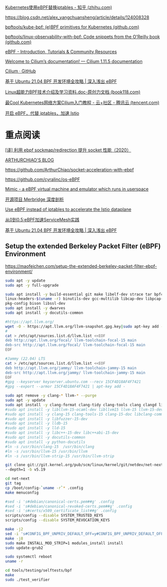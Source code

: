 [Kubernetes使用eBPF替换iptables - 知乎 (zhihu.com)](https://zhuanlan.zhihu.com/p/137960916)

https://blog.csdn.net/alex_yangchuansheng/article/details/124008328

[bpftools/kube-bpf: (e)BPF primitives for Kubernetes (github.com)](https://github.com/bpftools/kube-bpf)

[bpftools/linux-observability-with-bpf: Code snippets from the O'Reilly book (github.com)](https://github.com/bpftools/linux-observability-with-bpf)

[eBPF - Introduction, Tutorials & Community Resources](https://ebpf.io/zh-cn/)

[Welcome to Cilium’s documentation! — Cilium 1.11.5 documentation](https://docs.cilium.io/en/v1.11/)

[Cilium · GitHub](https://github.com/cilium)

[基于 Ubuntu 21.04 BPF 开发环境全攻略 | 深入浅出 eBPF](https://www.ebpf.top/post/ubuntu_2104_bpf_env/)

[Linux超能力BPF技术介绍及学习资料.doc-原创力文档 (book118.com)](https://max.book118.com/html/2021/0328/5214032221003204.shtm)

[最Cool Kubernetes网络方案Cilium入门教程 - 云+社区 - 腾讯云 (tencent.com)](https://cloud.tencent.com/developer/article/1626943)


[开启 eBPF，代替 iptables，加速 Istio](https://baijiahao.baidu.com/s?id=1726604684964173717&wfr=spider&for=pc)

# 重点阅读
[[译] 利用 ebpf sockmap/redirection 提升 socket 性能（2020）](https://arthurchiao.art/blog/socket-acceleration-with-ebpf-zh/)

[ARTHURCHIAO'S BLOG](https://arthurchiao.art/articles-zh/)

https://github.com/ArthurChiao/socket-acceleration-with-ebpf

https://github.com/cyralinc/os-eBPF

[Mimic - a eBPF virtual machine and emulator which runs in userspace](https://golangrepo.com/repo/dylandreimerink-mimic)

[开源项目 Merbridge 深度剖析](https://zhuanlan.zhihu.com/p/506625295)

[Use eBPF instead of iptables
to accelerate the Istio
dataplane](https://events.istio.io/istiocon-2022/slides/b6-ebpf-iptables.pdf)

[从0到0.5:eBPF加速ServiceMesh实践](http://elssm.top/2022/02/28/%E4%BB%8E0%E5%88%B00-5-eBPF%E5%8A%A0%E9%80%9FServiceMesh%E5%AE%9E%E8%B7%B5/)

[基于 Ubuntu 21.04 BPF 开发环境全攻略 | 深入浅出 eBPF](https://www.ebpf.top/post/ubuntu_2104_bpf_env/)



## Setup the extended Berkeley Packet Filter (eBPF) Environment

https://maofeichen.com/setup-the-extended-berkeley-packet-filter-ebpf-environment/

```bash
sudo apt -y update
sudo apt -y full-upgrade

sudo apt install -y build-essential git make libelf-dev strace tar bpfcc-tools \
linux-headers-$(uname -r) binutils-dev gcc-multilib libcap-dev libpcap-dev flex \
pkg-config bison libssl-dev
sudo apt install -y dwarves
sudo apt install -y docutils-common

#https://apt.llvm.org/
wget -O - https://apt.llvm.org/llvm-snapshot.gpg.key|sudo apt-key add -
#
cat > /etc/apt/sources.list.d/llvm.list <<EOF
deb http://apt.llvm.org/focal/ llvm-toolchain-focal-15 main
deb-src http://apt.llvm.org/focal/ llvm-toolchain-focal-15 main
EOF

#Jammy (22.04) LTS
cat > /etc/apt/sources.list.d/llvm.list <<EOF
deb http://apt.llvm.org/jammy/ llvm-toolchain-jammy-15 main
deb-src http://apt.llvm.org/jammy/ llvm-toolchain-jammy-15 main
EOF
#gpg --keyserver keyserver.ubuntu.com --recv 15CF4D18AF4F7421
#gpg --export --armor 15CF4D18AF4F7421 | apt-key add -

sudo apt remove -y clang-* llvm-* --purge
sudo apt -y update
sudo apt install -y clang-format clang-tidy clang-tools clang clangd libc++-dev libc++1 libc++abi-dev libc++abi1 libclang-dev libclang1 liblldb-dev libllvm-ocaml-dev libomp-dev libomp5 lld lldb llvm-dev llvm-runtime llvm python3-clang
#sudo apt install -y libllvm-15-ocaml-dev libllvm15 llvm-15 llvm-15-dev llvm-15-doc llvm-15-examples llvm-15-runtime
#sudo apt install -y clang-15 clang-tools-15 clang-15-doc libclang-common-15-dev libclang-15-dev libclang1-15 clang-format-15 python3-clang-15 clangd-15 clang-tidy-15
#sudo apt install -y libfuzzer-15-dev
#sudo apt install -y lldb-15
#sudo apt install -y lld-15
#sudo apt install -y libc++-15-dev libc++abi-15-dev
#sudo apt install -y docutils-common
#sudo apt install -y python-docutils
#ln -s /usr/bin/clang-15  /usr/bin/clang
#ln -s /usr/bin/llvm-15 /usr/bin/llvm
#ln -s /usr/bin/llvm-strip-15 /usr/bin/llvm-strip

git clone git://git.kernel.org/pub/scm/linux/kernel/git/netdev/net-next.git \
--depth=1 -b v5.19

cd net-next
git tag
cp /boot/config-`uname -r`* .config
make menuconfig

#sed -i 's#debian/canonical-certs.pem##g' .config
#sed -i 's#debian/canonical-revoked-certs.pem##g' .config
#sed -i 's#certs/x509_certificate_list##g' .config
scripts/config --disable SYSTEM_TRUSTED_KEYS
scripts/config --disable SYSTEM_REVOCATION_KEYS

make -j2
sed -i 's#CONFIG_BPF_UNPRIV_DEFAULT_OFF=y#CONFIG_BPF_UNPRIV_DEFAULT_OFF=n#g' .config
make -j8
sudo make INSTALL_MOD_STRIP=1 modules_install install
sudo update-grub2

sudo systemctl reboot
uname -r

cd tools/testing/selftests/bpf
make
sudo ./test_verifier
```


